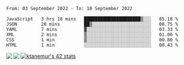 <!--START_SECTION:waka-->

```text
From: 03 September 2022 - To: 10 September 2022

JavaScript   3 hrs 18 mins   █████████████████████▒░░░   85.18 %
JSON         20 mins         ██▒░░░░░░░░░░░░░░░░░░░░░░   08.75 %
YAML         7 mins          ▓░░░░░░░░░░░░░░░░░░░░░░░░   03.33 %
XML          2 mins          ▒░░░░░░░░░░░░░░░░░░░░░░░░   01.06 %
CSS          1 min           ▒░░░░░░░░░░░░░░░░░░░░░░░░   00.80 %
HTML         1 min           ░░░░░░░░░░░░░░░░░░░░░░░░░   00.43 %
```

<!--END_SECTION:waka-->
<a href="https://github.com/anuraghazra/github-readme-stats">
  <img align="left" src="https://github-readme-stats.vercel.app/api?username=Tanesan&count_private=true&show_icons=true" />
<img align="left" src="https://github-readme-stats.vercel.app/api/top-langs/?username=Tanesan" />
</a>

[![ktanemur's 42 stats](https://badge42.vercel.app/api/v2/cl1wslf6s002109l771rng2w8/stats?cursusId=21&coalitionId=62)](https://github.com/JaeSeoKim/badge42)
